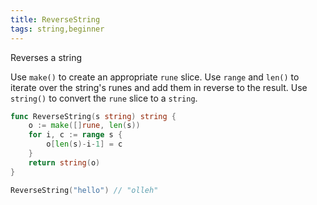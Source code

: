 ```yaml
---
title: ReverseString
tags: string,beginner
---
```


Reverses a string

Use `make()` to create an appropriate `rune` slice.
Use `range` and `len()` to iterate over the string's runes and add them in reverse to the result.
Use `string()` to convert the `rune` slice to a `string`.

```go
func ReverseString(s string) string {
	o := make([]rune, len(s))
	for i, c := range s {
		o[len(s)-i-1] = c
	}
	return string(o)
}
```

```go
ReverseString("hello") // "olleh"
```

